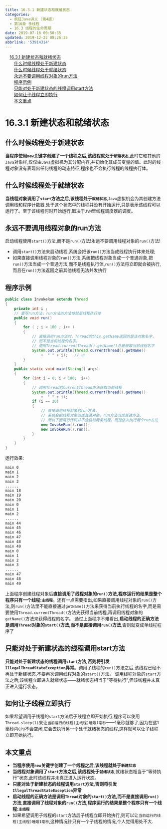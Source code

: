 ```yaml
---
title: 16.3.1 新建状态和就绪状态
categories: 
  - 疯狂Java讲义 (第4版)
  - 第16章 多线程
  - 16.3 线程的生命周期
date: 2019-07-16 00:50:35
updated: 2019-12-22 08:26:35
abbrlink: '53914314'
---
```

<div id='my_toc'><a href="/JavaReadingNotes/53914314/#16-3-1-新建状态和就绪状态" class="header_1">16.3.1 新建状态和就绪状态</a><br><a href="/JavaReadingNotes/53914314/#什么时候线程处于新建状态" class="header_2">什么时候线程处于新建状态</a><br><a href="/JavaReadingNotes/53914314/#什么时候线程处于就绪状态" class="header_2">什么时候线程处于就绪状态</a><br><a href="/JavaReadingNotes/53914314/#永远不要调用线程对象的run方法" class="header_2">永远不要调用线程对象的run方法</a><br><a href="/JavaReadingNotes/53914314/#程序示例" class="header_2">程序示例</a><br><a href="/JavaReadingNotes/53914314/#只能对处于新建状态的线程调用start方法" class="header_2">只能对处于新建状态的线程调用start方法</a><br><a href="/JavaReadingNotes/53914314/#如何让子线程立即执行" class="header_2">如何让子线程立即执行</a><br><a href="/JavaReadingNotes/53914314/#本文重点" class="header_2">本文重点</a><br></div>
<style>.header_1{margin-left: 1em;}.header_2{margin-left: 2em;}.header_3{margin-left: 3em;}.header_4{margin-left: 4em;}.header_5{margin-left: 5em;}.header_6{margin-left: 6em;}</style>
<!--more-->
<script>if (navigator.platform.search('arm')==-1){document.getElementById('my_toc').style.display = 'none';}var e,p = document.getElementsByTagName('p');while (p.length>0) {e = p[0];e.parentElement.removeChild(e);}</script>

<!--end-->
<!--SSTStart-->
# 16.3.1 新建状态和就绪状态 #
## 什么时候线程处于新建状态 ##
**当程序使用`new`关键字创建了一个线程之后,该线程就处于`新建状态`**,此时它和其他的`Java`对象样,仅仅由`Java`虚拟机为其分配内存,并初始化其成员变量的值。此时的线程对象没有表现出任何线程的动态特征,程序也不会执行线程的线程执行体。
## 什么时候线程处于就绪状态 ##
**当线程对象调用了`start`方法之后,该线程处于`就绪状态`**,`Java`虚拟机会为其创建方法调用栈和程序计数器,处于这个状态中的线程并没有开始运行,只是表示该线程可以运行了。至于该线程何时开始运行,取决于`JVM`里线程调度器的调度。
## 永远不要调用线程对象的run方法 ##
启动线程使用`start()`方法,而不是`run()`方法!永远不要调用线程对象的`run()`方法!
- 调用`start()`方法来启动线程,系统会把该`run()`方法当成线程执行体来处理;
- 如果直接调用线程对象的`run()`方法,系统把线程对象当成一个普通对象,把`run()`方法当成一个普通方法,而不是线程执行体,`run()`方法将立即就会被执行,而且在`run()`方法返回之前其他线程无法并发执行
<!--SSTStop-->

## 程序示例 ##
```java
public class InvokeRun extends Thread
{
    private int i ;
    // 重写run方法，run方法的方法体就是线程执行体
    public void run()
    {
        for ( ; i < 100 ; i++ )
        {
            // 直接调用run方法时，Thread的this.getName返回的是该对象名字，
            // 而不是当前线程的名字。
            // 使用Thread.currentThread().getName()总是获取当前线程名字
            System.out.println(Thread.currentThread().getName()
                +  " " + i);   // ①
        }
    }
    public static void main(String[] args)
    {
        for (int i = 0; i < 100;  i++)
        {
            // 调用Thread的currentThread方法获取当前线程
            System.out.println(Thread.currentThread().getName()
                +  " " + i);
            if (i == 20)
            {
                // 直接调用线程对象的run方法，
                // 系统会把线程对象当成普通对象，run方法当成普通方法，
                // 所以下面两行代码并不会启动两条线程，而是依次执行两个run方法
                new InvokeRun().run();
                new InvokeRun().run();
            }
        }
    }
}
```
运行效果:
```cmd
main 0
main 1
main 2
main 3
......
main 18
main 19
main 20
main 0
main 1
main 2
......
main 44
main 45
main 46
main 47
main 48
main 49
main 0
main 1
main 2
main 3
......
main 47
main 48
main 49
```
上面程序创建线程对象后**直接调用了线程对象的`run()`方法,程序运行的结果是整个程序只有一个线程:`主线程`**。还有一点需要指出,如果直接调用线程对象的`run()`方法,则`run()`方法里不能直接通过`getName()`方法来获得当前执行线程的名字,而是需要使用`Thread.currentThread()`方法先获得当前线程,再调用线程对象的`getName()`方法来获得线程的名字。
通过上面程序不难看出,**启动线程的正确方法是调用`Thread`对象的`start()`方法,而不是直接调用`run()`方法**,否则就变成单线程程序了

<!--SSTStart-->
## 只能对处于新建状态的线程调用start方法 ##
**只能对处于新建状态的线程调用`start`方法,否则将引发`IllegalThreadStateException`异常**。调用了线程的`run()`方法之后,该线程已经不再处于新建状态,不要再次调用线程对象的`start()`方法。
调用线程对象的`start`方法之后,该线程立即进入就绪状态——就绪状态相当于"等待执行",但该线程并未真正进入运行状态。
## 如何让子线程立即执行 ##
如果希望调用子线程的`start`方法后子线程立即开始执行,程序可以使用`Thread.sleep(1)`来让`当前运行的线程(主线程)睡眠1毫秒`——1毫秒就够了,因为在这1毫秒内`CPU`不会空闲,它会去执行另一个处于就绪状态的线程,这样就可以让子线程立即开始执行。
## 本文重点 ##
- **当程序使用`new`关键字创建了一个线程之后,该线程就处于`新建状态`**
- **当线程对象调用了`start`方法之后,该线程处于`就绪状态`**,就绪状态相当于"等待执行"状态,此时该线程并未真正进入运行状态。
- **只能对处于新建状态的线程调用`start`方法,否则将引发`IllegalThreadStateException`异常**
- **启动线程的正确方法是调用`Thread`对象的`start()`方法,而不是直接调用`run()`方法**,**直接调用了线程对象的`run()`方法,程序运行的结果是整个程序只有一个线程:`主线程`**
- 如果希望调用子线程的`start`方法后子线程立即开始执行,则可以让`当前运行的线程(主线程)睡眠1毫秒`,这种情况针只有一个子线程的情况,个人觉得用处不大.
<!--SSTStop-->
